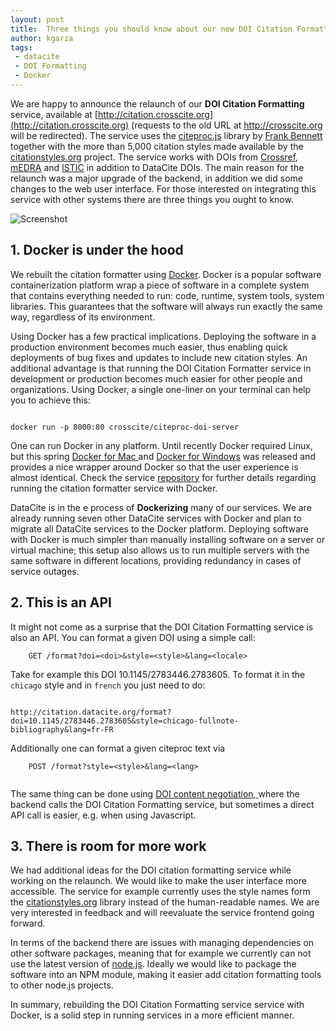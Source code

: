 ```yaml
---
layout: post
title:  Three things you should know about our new DOI Citation Formatting service
author: kgarza
tags:
 - datacite
 - DOI Formatting
 - Docker
---
```



We are happy to announce the relaunch of our **DOI Citation Formatting** service, available at [http://citation.crosscite.org](http://citation.crosscite.org) (requests to the old URL at http://crosscite.org will be redirected). The service uses the [citeproc.js](https://github.com/juris-m/citeproc-js) library by [Frank Bennett](https://twitter.com/fgbjr/)[ ](https://twitter.com/fgbjr/)together with the more than 5,000 citation styles made available by the [citationstyles.org](http://citationstyles.org) project. The service works with DOIs from [Crossref](http://www.crossref.org/), [mEDRA](https://www.medra.org/) and [ISTIC](http://www.doi.org.cn/portal/index.htm) in addition to DataCite DOIs. The main reason for the relaunch was a major upgrade of the backend, in addition we did some changes to the web user interface. For those interested on integrating this service with other systems there are three things you ought to know.

![Screenshot](https://raw.githubusercontent.com/crosscite/citeproc-doi-server/master/public/img/start.png)

## 1. Docker is under the hood

We rebuilt the citation formatter using [Docker](https://www.docker.com/). Docker is a popular software containerization platform wrap a piece of software in a complete system that contains everything needed to run: code, runtime, system tools, system libraries. This guarantees that the software will always run exactly the same way, regardless of its environment.

Using Docker has a few practical implications. Deploying the software in a production environment becomes much easier, thus enabling quick deployments of bug fixes and updates to  include new  citation styles. An additional advantage is that running the DOI Citation Formatter service in  development or production becomes much easier for other people and organizations. Using Docker, a single one-liner on your terminal can help you to achieve this:

```

docker run -p 8000:80 crosscite/citeproc-doi-server

```

One can run Docker in any platform. Until recently Docker required Linux, but this spring [Docker for Mac ](https://docs.docker.com/engine/installation/mac/)and [Docker for Windows](https://docs.docker.com/engine/installation/windows/) was released and provides a nice wrapper around Docker so that the user experience is almost identical. Check the service [repository](https://github.com/crosscite/citeproc-doi-server) for further details regarding running the citation formatter service with Docker.

DataCite  is in the e process of **Dockerizing** many of our services. We are already running seven other DataCite services with Docker and plan to migrate all DataCite services to the Docker platform. Deploying software with Docker is much simpler than manually installing software on a server or virtual machine; this setup also allows us to run multiple servers with the same software in different locations, providing redundancy in cases of service outages.

## 2. This is an API

It might not come as a surprise that the DOI Citation Formatting service is also an API. You can format a given DOI using a simple call:

```
    GET /format?doi=<doi>&style=<style>&lang=<locale>
```

Take for example this DOI 10.1145/2783446.2783605. To format it in the `chicago` style and in `french` you just need to do:

```

http://citation.datacite.org/format?doi=10.1145/2783446.2783605&style=chicago-fullnote-bibliography&lang=fr-FR

```



Additionally one can format a given citeproc text via

```
    POST /format?style=<style>&lang=<lang>


```
The same thing can be done using [DOI content negotiation](http://citation.crosscite.org/docs.html),[ ](http://citation.crosscite.org/docs.html)where the backend calls the DOI Citation Formatting service, but sometimes a direct API call is easier, e.g. when using Javascript.

## 3. There is room for more work

We had additional ideas for the DOI citation formatting service while working on the relaunch. We would like to make the user interface more accessible. The service for example currently uses the style names form the [citationstyles.org](http://citationstyles.org/) library instead of the human-readable names.  We are very interested in feedback and will reevaluate the service frontend going forward.

In terms of the backend there are issues with managing dependencies on other software packages, meaning that for example we currently can not use the latest version of [node.js](https://nodejs.org/en/). Ideally we would like to package the software into an NPM module, making it easier add citation formatting tools to other node.js projects.

In summary, rebuilding the DOI Citation Formatting service service with Docker, is a solid step in running services in a more efficient manner.
